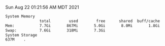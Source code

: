 Sun Aug 22 01:21:56 AM MDT 2021
```bash
System Memory
               total        used        free      shared  buff/cache   available
Mem:           7.7Gi       867Mi       5.0Gi       8.0Mi       1.8Gi       6.4Gi
Swap:          7.6Gi       318Mi       7.3Gi
System Storage
637M	.
```
```bash
